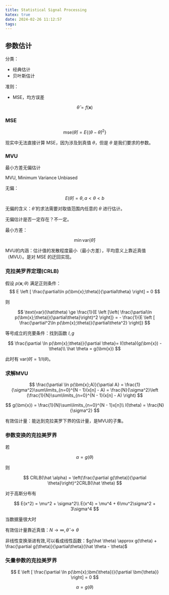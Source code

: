 ```yaml
---
title: Statistical Signal Processing
katex: true
date: 2024-02-26 11:12:57
tags:
---
```


## 参数估计

分类：
* 经典估计
* 贝叶斯估计

准则：
* MSE，均方误差

$$
\hat \theta = f(\bm{x})
$$

### MSE

$$
\text{mse}(\hat \theta) = E \lbrace(\theta - \hat \theta)^2\rbrace
$$

现实中无法直接计算 MSE，因为涉及到真值 $\theta$，但是 $\theta$ 是我们要求的参数。

### MVU

最小方差无偏估计

MVU, Minimum Variance Unbiased

无偏：

$$
E(\hat \theta) = \theta, a \lt \theta \lt b
$$

无偏的含义：$\hat \theta$ 的求法需要对取值范围内任意的 $\theta$ 进行估计。

无偏估计是否一定存在？不一定。

最小方差：

$$
\min \text{var}\lbrace\hat\theta\rbrace
$$

MVU的内涵：估计值的发散程度最小（最小方差），平均意义上靠近真值（MVU）。是对 MSE 的迂回实现。

### 克拉美罗界定理(CRLB)

假设 $p(\bm{x};\theta)$ 满足正则条件：
$$
E \left [ \frac{\partial\ln p(\bm{x};\theta)}{\partial\theta} \right] = 0
$$

则

$$
\text{var}(\hat\theta) \ge \frac{1}{E \left [\left( \frac{\partial\ln p(\bm{x};\theta)}{\partial\theta}\right)^2 \right]} = - \frac{1}{E \left [ \frac{\partial^2\ln p(\bm{x};\theta)}{\partial\theta^2} \right]}
$$

等号成立的充要条件：找到函数 $I, g$

$$
\frac{\partial \ln p(\bm{x};\theta)}{\partial \theta}= I(\theta)(g(\bm{x}) - \theta)\\
\hat \theta = g(\bm{x})
$$

此时有 $\text{var}(\hat\theta) =1 / I(\theta)$。

### 求解MVU

$$
\frac{\partial \ln p(\bm{x};A)}{\partial A} = \frac{1}{\sigma^2}\sum\limits_{n=0}^{N - 1}(x[n] - A) = \frac{N}{\sigma^2}\left (\frac{1}{N}\sum\limits_{n=0}^{N - 1}(x[n] - A)  \right)
$$

$$
g(\bm{x}) = \frac{1}{N}\sum\limits_{n=0}^{N - 1}x[n]\\
I(\theta) = \frac{N}{\sigma^2}
$$

有效估计量：能达到克拉美罗下界的估计量，是MVU的子集。

### 参数变换的克拉美罗界

若

$$
\alpha = g(\theta)
$$

则

$$
CRLB(\hat \alpha) = \left(\frac{\partial g(\theta)}{\partial \theta}\right)^2CRLB(\hat \theta)
$$

对于高斯分布有

$$
E(x^2) = \mu^2 + \sigma^2\\
E(x^4) = \mu^4 + 6\mu^2\sigma^2 + 3\sigma^4
$$

当数据量很大时

有效估计量靠近真值：$N \rightarrow \infty, \hat\theta \rightarrow \theta$

非线性变换渐进有效,可以看成线性函数：$g(\hat \theta) \approx g(\theta) + \frac{\partial g(\theta)}{\partial\theta}(\hat \theta - \theta)$

### 矢量参数的克拉美罗界

$$
E \left [ \frac{\partial \ln p(\bm{x};\bm{\theta})}{\partial \bm{\theta}} \right] = 0
$$

$$
\alpha = g(\theta)
$$

